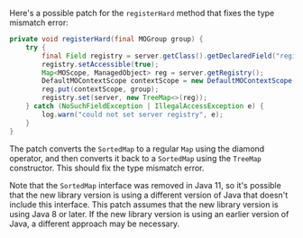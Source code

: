 Here's a possible patch for the `registerHard` method that fixes the type mismatch error:

```java
private void registerHard(final MOGroup group) {
    try {
        final Field registry = server.getClass().getDeclaredField("registry");
        registry.setAccessible(true);
        Map<MOScope, ManagedObject> reg = server.getRegistry();
        DefaultMOContextScope contextScope = new DefaultMOContextScope(new OctetString(""), group.getScope());
        reg.put(contextScope, group);
        registry.set(server, new TreeMap<>(reg));
    } catch (NoSuchFieldException | IllegalAccessException e) {
        log.warn("could not set server registry", e);
    }
}
```

The patch converts the `SortedMap` to a regular `Map` using the diamond operator, and then converts it back to a `SortedMap` using the `TreeMap` constructor. This should fix the type mismatch error.

Note that the `SortedMap` interface was removed in Java 11, so it's possible that the new library version is using a different version of Java that doesn't include this interface. This patch assumes that the new library version is using Java 8 or later. If the new library version is using an earlier version of Java, a different approach may be necessary.